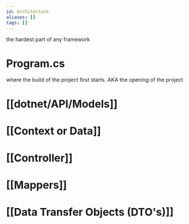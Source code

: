 ```yaml
---
id: Architecture
aliases: []
tags: []
---
```

the hardest part of any framework
# Program.cs
where the build of the project first starts. AKA the opening of the project

# [[dotnet/API/Models]]

# [[Context or Data]]

# [[Controller]]

# [[Mappers]]

# [[Data Transfer Objects (DTO's)]]
